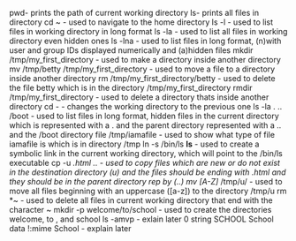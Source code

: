 pwd- prints the path of current working directory
ls- prints all files in directory
cd ~ - used to navigate to the home directory
ls -l - used to list files in working directory in long format
ls -la - used to list all files in working directory even hidden ones
ls -lna - used to list files in long format, (n)with user and group IDs displayed numerically and (a)hidden files
mkdir /tmp/my_first_directory - used to make a directory inside another directory
mv /tmp/betty /tmp/my_first_directory - used to move a file to a directory inside another directory
rm /tmp/my_first_directory/betty - used to delete the file betty which is in the directory /tmp/my_first_directory
rmdir /tmp/my_first_directory - used to delete a directory thats inside another directory
cd - - changes the working directory to the previous one
ls -la . .. /boot - used to list files in long format, hidden files in the current directory which is represented with a . and the parent directory represented with a .. and the /boot directory
file /tmp/iamafile - used to show what type of file iamafile is which is in directory /tmp
ln -s /bin/ls __ls__ - used to create a symbolic link in the current working directory, which will point to the /bin/ls executable
cp -u *.html .. - used to copy files which are new or do not exist in the destination directory (u) and the files should be ending with .html and they should be in the parent directory rep by (..)
mv [A-Z]* /tmp/u/ - used to move all files beginning with an uppercase ([a-z]) to the directory /tmp/u
rm *~ - used to delete all files in current working directory that end with the character ~
mkdir -p welcome/to/school - used to create the directories welcome, to , and school
ls -amvp - exlain later
0 string SCHOOL School data
!:mime School - explain later
